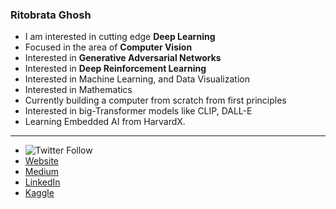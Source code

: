 ### Ritobrata Ghosh
- I am interested in cutting edge **Deep Learning**
- Focused in the area of **Computer Vision**
- Interested in **Generative Adversarial Networks**
- Interested in **Deep Reinforcement Learning**
- Interested in Machine Learning, and Data Visualization
- Interested in Mathematics
- Currently building a computer from scratch from first principles
- Interested in big-Transformer models like CLIP, DALL-E
- Learning Embedded AI from HarvardX.

____
- ![Twitter Follow](https://img.shields.io/twitter/follow/AllesistKode?logoColor=%233283a8&style=for-the-badge&color=blue&logo=twitter)
- [Website](https://ghosh-r.github.io)
- [Medium](https://medium.com/@r-ghosh)
- [LinkedIn](https://www.linkedin.com/in/ritobrata-ghosh/)
- [Kaggle](https://www.kaggle.com/truthr)



<!--
**ghosh-r/ghosh-r** is a ✨ _special_ ✨ repository because its `README.md` (this file) appears on your GitHub profile.

Here are some ideas to get you started:

- 🔭 I’m currently working on ...
- 🌱 I’m currently learning ...
- 👯 I’m looking to collaborate on ...
- 🤔 I’m looking for help with ...
- 💬 Ask me about ...
- 📫 How to reach me: ...
- 😄 Pronouns: ...
- ⚡ Fun fact: ...
-->
